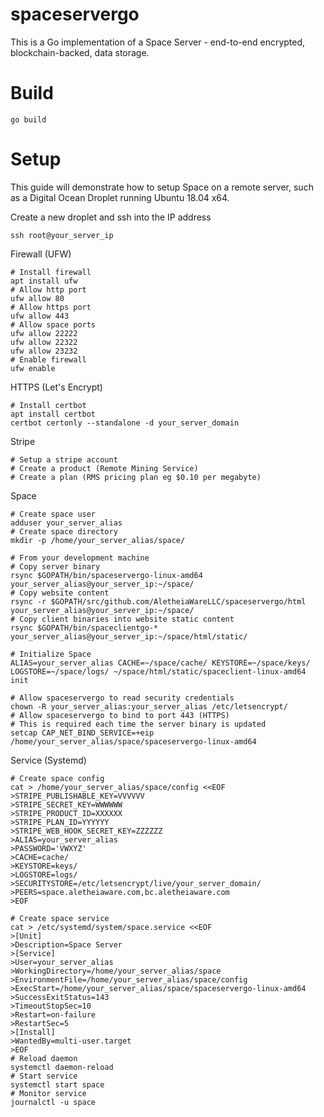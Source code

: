 spaceservergo
=============

This is a Go implementation of a Space Server - end-to-end encrypted, blockchain-backed, data storage.

Build
=====

    go build

Setup
=====

This guide will demonstrate how to setup Space on a remote server, such as a Digital Ocean Droplet running Ubuntu 18.04 x64.

Create a new droplet and ssh into the IP address

    ssh root@your_server_ip

Firewall (UFW)

    # Install firewall
    apt install ufw
    # Allow http port
    ufw allow 80
    # Allow https port
    ufw allow 443
    # Allow space ports
    ufw allow 22222
    ufw allow 22322
    ufw allow 23232
    # Enable firewall
    ufw enable

HTTPS (Let's Encrypt)

    # Install certbot
    apt install certbot
    certbot certonly --standalone -d your_server_domain

Stripe

    # Setup a stripe account
    # Create a product (Remote Mining Service)
    # Create a plan (RMS pricing plan eg $0.10 per megabyte)

Space

    # Create space user
    adduser your_server_alias
    # Create space directory
    mkdir -p /home/your_server_alias/space/

    # From your development machine
    # Copy server binary
    rsync $GOPATH/bin/spaceservergo-linux-amd64 your_server_alias@your_server_ip:~/space/
    # Copy website content
    rsync -r $GOPATH/src/github.com/AletheiaWareLLC/spaceservergo/html your_server_alias@your_server_ip:~/space/
    # Copy client binaries into website static content
    rsync $GOPATH/bin/spaceclientgo-* your_server_alias@your_server_ip:~/space/html/static/

    # Initialize Space
    ALIAS=your_server_alias CACHE=~/space/cache/ KEYSTORE=~/space/keys/ LOGSTORE=~/space/logs/ ~/space/html/static/spaceclient-linux-amd64 init

    # Allow spaceservergo to read security credentials
    chown -R your_server_alias:your_server_alias /etc/letsencrypt/
    # Allow spaceservergo to bind to port 443 (HTTPS)
    # This is required each time the server binary is updated
    setcap CAP_NET_BIND_SERVICE=+eip /home/your_server_alias/space/spaceservergo-linux-amd64

Service (Systemd)

    # Create space config
    cat > /home/your_server_alias/space/config <<EOF
    >STRIPE_PUBLISHABLE_KEY=VVVVVV
    >STRIPE_SECRET_KEY=WWWWWW
    >STRIPE_PRODUCT_ID=XXXXXX
    >STRIPE_PLAN_ID=YYYYYY
    >STRIPE_WEB_HOOK_SECRET_KEY=ZZZZZZ
    >ALIAS=your_server_alias
    >PASSWORD='VWXYZ'
    >CACHE=cache/
    >KEYSTORE=keys/
    >LOGSTORE=logs/
    >SECURITYSTORE=/etc/letsencrypt/live/your_server_domain/
    >PEERS=space.aletheiaware.com,bc.aletheiaware.com
    >EOF

    # Create space service
    cat > /etc/systemd/system/space.service <<EOF
    >[Unit]
    >Description=Space Server
    >[Service]
    >User=your_server_alias
    >WorkingDirectory=/home/your_server_alias/space
    >EnvironmentFile=/home/your_server_alias/space/config
    >ExecStart=/home/your_server_alias/space/spaceservergo-linux-amd64
    >SuccessExitStatus=143
    >TimeoutStopSec=10
    >Restart=on-failure
    >RestartSec=5
    >[Install]
    >WantedBy=multi-user.target
    >EOF
    # Reload daemon
    systemctl daemon-reload
    # Start service
    systemctl start space
    # Monitor service
    journalctl -u space
